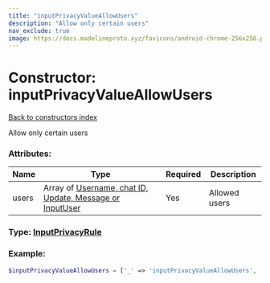 ```yaml
---
title: "inputPrivacyValueAllowUsers"
description: "Allow only certain users"
nav_exclude: true
image: https://docs.madelineproto.xyz/favicons/android-chrome-256x256.png
---
```

# Constructor: inputPrivacyValueAllowUsers  
[Back to constructors index](index.md)



Allow only certain users

### Attributes:

| Name     |    Type       | Required | Description |
|----------|---------------|----------|-------------|
|users|Array of [Username, chat ID, Update, Message or InputUser](../types/InputUser.md) | Yes|Allowed users|



### Type: [InputPrivacyRule](../types/InputPrivacyRule.md)


### Example:

```php
$inputPrivacyValueAllowUsers = ['_' => 'inputPrivacyValueAllowUsers', 'users' => [InputUser, InputUser]];
```  
